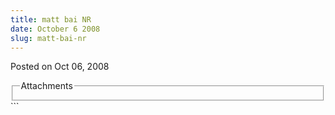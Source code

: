 ```yaml
---
title: matt bai NR
date: October 6 2008
slug: matt-bai-nr
---
```


 
<span class="date">Posted on Oct 06, 2008 </span>
<fieldset class="fieldgroup group-attachments">
  <legend>Attachments</legend>
  <div class="field field-type-emvideo field-field-attach-video">
    <div class="field-items">
      <div class="field-item odd">
        <div class="emvideo emvideo-video emvideo-" />
      </div>
    </div>
  </div>
</fieldset>
```
